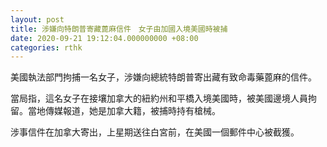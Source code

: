```yaml
---
layout: post
title: 涉嫌向特朗普寄藏蓖麻信件　女子由加國入境美國時被捕
date: 2020-09-21 19:12:04.000000000 +08:00
categories: rthk
---
```


美國執法部門拘捕一名女子，涉嫌向總統特朗普寄出藏有致命毒藥蓖麻的信件。

當局指，這名女子在接壤加拿大的紐約州和平橋入境美國時，被美國邊境人員拘留。當地傳媒報道，她是加拿大籍，被捕時持有槍械。

涉事信件在加拿大寄出，上星期送往白宮前，在美國一個郵件中心被截獲。
